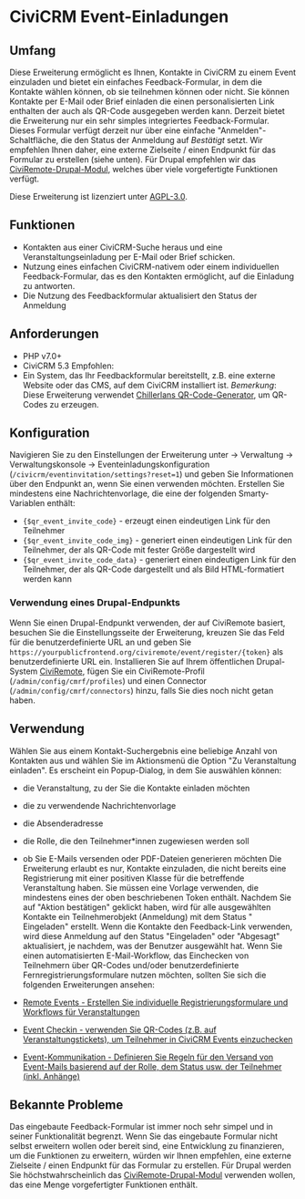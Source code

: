# CiviCRM Event-Einladungen

## Umfang

Diese Erweiterung ermöglicht es Ihnen, Kontakte in CiviCRM zu einem Event
einzuladen und bietet ein einfaches Feedback-Formular, in dem die Kontakte
wählen können, ob sie teilnehmen können oder nicht. Sie können Kontakte per
E-Mail oder Brief einladen die einen personalisierten Link enthalten der auch
als QR-Code ausgegeben werden kann. Derzeit bietet die Erweiterung nur ein sehr
simples integriertes Feedback-Formular. Dieses Formular verfügt derzeit nur über
eine einfache "Anmelden"-Schaltfläche, die den Status der Anmeldung auf
*Bestätigt* setzt. Wir empfehlen Ihnen daher, eine externe Zielseite / einen
Endpunkt für das Formular zu erstellen (siehe unten). Für Drupal empfehlen wir
das [CiviRemote-Drupal-Modul](https://github.com/systopia/civiremote), welches
über viele vorgefertigte Funktionen verfügt.

Diese Erweiterung ist lizenziert
unter [AGPL-3.0](https://www.gnu.org/licenses/agpl-3.0.de.html).

## Funktionen

* Kontakten aus einer CiviCRM-Suche heraus und eine Veranstaltungseinladung per
  E-Mail oder Brief schicken.
* Nutzung eines einfachen CiviCRM-nativem oder einem individuellen
  Feedback-Formular, das es den Kontakten ermöglicht, auf die Einladung zu
  antworten.
* Die Nutzung des Feedbackformular aktualisiert den Status der Anmeldung

## Anforderungen

* PHP v7.0+
* CiviCRM 5.3 Empfohlen:
* Ein System, das Ihr Feedbackformular bereitstellt, z.B. eine externe Website
  oder das CMS, auf dem CiviCRM installiert ist.
  *Bemerkung*: Diese Erweiterung
  verwendet [Chillerlans QR-Code-Generator](https://github.com/chillerlan/php-qrcode),
  um QR-Codes zu erzeugen.

## Konfiguration

Navigieren Sie zu den Einstellungen der Erweiterung unter → Verwaltung →
Verwaltungskonsole → Eventeinladungskonfiguration
(`/civicrm/eventinvitation/settings?reset=1`) und geben Sie Informationen über
den Endpunkt an, wenn Sie einen verwenden möchten. Erstellen Sie mindestens eine
Nachrichtenvorlage, die eine der folgenden Smarty-Variablen enthält:

* `{$qr_event_invite_code}` - erzeugt einen eindeutigen Link für den Teilnehmer
* `{$qr_event_invite_code_img}` - generiert einen eindeutigen Link für den
  Teilnehmer, der als QR-Code mit fester Größe dargestellt wird
* `{$qr_event_invite_code_data}` - generiert einen eindeutigen Link für den
  Teilnehmer, der als QR-Code dargestellt und als Bild HTML-formatiert werden
  kann

### Verwendung eines Drupal-Endpunkts

Wenn Sie einen Drupal-Endpunkt verwenden, der auf CiviRemote basiert, besuchen
Sie die Einstellungsseite der Erweiterung, kreuzen Sie das Feld für die
benutzerdefinierte URL an und geben
Sie `https://yourpublicfrontend.org/civiremote/event/register/{token}` als
benutzerdefinierte URL ein. Installieren Sie auf Ihrem öffentlichen
Drupal-System [CiviRemote](https://github.com/systopia/civiremote), fügen Sie
ein CiviRemote-Profil (`/admin/config/cmrf/profiles`) und einen Connector
(`/admin/config/cmrf/connectors`) hinzu, falls Sie dies noch nicht getan haben.

## Verwendung

Wählen Sie aus einem Kontakt-Suchergebnis eine beliebige Anzahl von Kontakten
aus und wählen Sie im Aktionsmenü die Option "Zu Veranstaltung einladen". Es
erscheint ein Popup-Dialog, in dem Sie auswählen können:

* die Veranstaltung, zu der Sie die Kontakte einladen möchten
* die zu verwendende Nachrichtenvorlage
* die Absenderadresse
* die Rolle, die den Teilnehmer*innen zugewiesen werden soll
* ob Sie E-Mails versenden oder PDF-Dateien generieren möchten Die Erweiterung
  erlaubt es nur, Kontakte einzuladen, die nicht bereits eine Registrierung mit
  einer positiven Klasse für die betreffende Veranstaltung haben. Sie müssen
  eine Vorlage verwenden, die mindestens eines der oben beschriebenen Token
  enthält. Nachdem Sie auf "Aktion bestätigen" geklickt haben, wird für alle
  ausgewählten Kontakte ein Teilnehmerobjekt (Anmeldung) mit dem Status "
  Eingeladen" erstellt. Wenn die Kontakte den Feedback-Link verwenden, wird
  diese Anmeldung auf den Status "Eingeladen" oder "Abgesagt" aktualisiert, je
  nachdem, was der Benutzer ausgewählt hat. Wenn Sie einen automatisierten
  E-Mail-Workflow, das Einchecken von Teilnehmern über QR-Codes und/oder
  benutzerdefinierte Fernregistrierungsformulare nutzen möchten, sollten Sie
  sich die folgenden Erweiterungen ansehen:

* [Remote Events - Erstellen Sie individuelle Registrierungsformulare und Workflows für Veranstaltungen](https://github.com/systopia/de.systopia.remoteevent)
* [Event Checkin - verwenden Sie QR-Codes (z.B. auf Veranstaltungstickets), um Teilnehmer in CiviCRM Events einzuchecken](https://github.com/systopia/eventcheckin)
* [Event-Kommunikation - Definieren Sie Regeln für den Versand von Event-Mails basierend auf der Rolle, dem Status usw. der Teilnehmer (inkl. Anhänge)](https://github.com/systopia/eventmessages)

## Bekannte Probleme

Das eingebaute Feedback-Formular ist immer noch sehr simpel und in seiner
Funktionalität begrenzt. Wenn Sie das eingebaute Formular nicht selbst erweitern
wollen oder bereit sind, eine Entwicklung zu finanzieren, um die Funktionen zu
erweitern, würden wir Ihnen empfehlen, eine externe Zielseite / einen Endpunkt
für das Formular zu erstellen. Für Drupal werden Sie höchstwahrscheinlich
das [CiviRemote-Drupal-Modul](https://github.com/systopia/civiremote) verwenden
wollen, das eine Menge vorgefertigter Funktionen enthält.